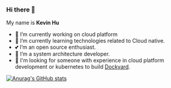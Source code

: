 ### Hi there 👋  

<!--
**huhouhua/huhouhua** is a ✨ _special_ ✨ repository because its `README.md` (this file) appears on your GitHub profile.

Here are some ideas to get you started:

- 🔭 I’m currently working on ...
- 🌱 I’m currently learning ...
- 👯 I’m looking to collaborate on ...
- 🤔 I’m looking for help with ...
- 💬 Ask me about ...
- 📫 How to reach me: ...
- 😄 Pronouns: ...
- ⚡ Fun fact: ...
-->

My name is **Kevin Hu**

- 🔭 I’m currently working on  cloud platform
- 🌱 I’m currently learning technologies related to   Cloud native.
- 💕 I’m an open source enthusiast.
- 🖖 I’m a system architecture developer.
- 🤔 I'm looking for someone  with experience in cloud platform development or kubernetes to build [Dockyard](https://github.com/SprintorProject).
 
[![Anurag's GitHub stats](https://github-readme-stats.vercel.app/api?username=huhouhua&show_icons=true&count_private=true&include_all_commits=true)](https://github.com/huhouhua/huhouhua)
<!--
[![Readme Card](https://github-readme-stats.vercel.app/api/pin/?username=liuhll&repo=chic)](https://github.com/huhouhua/chic)
-->
